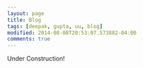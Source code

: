 ```yaml
---
layout: page
title: Blog
tags: [deepak, gupta, uu, blog]
modified: 2014-08-08T20:53:07.573882-04:00
comments: true
---
```


Under Construction!
